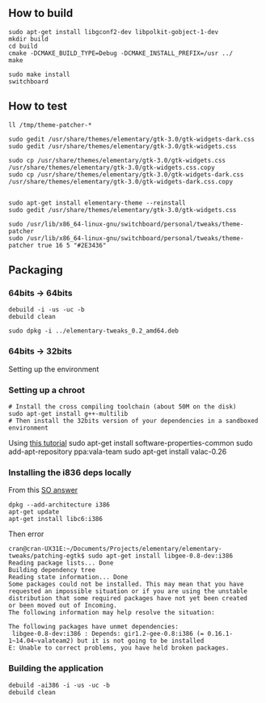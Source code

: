 ## How to build

    sudo apt-get install libgconf2-dev libpolkit-gobject-1-dev
    mkdir build
    cd build
    cmake -DCMAKE_BUILD_TYPE=Debug -DCMAKE_INSTALL_PREFIX=/usr ../
    make 
    
    sudo make install 
    switchboard

## How to test 
    ll /tmp/theme-patcher-*

    sudo gedit /usr/share/themes/elementary/gtk-3.0/gtk-widgets-dark.css
    sudo gedit /usr/share/themes/elementary/gtk-3.0/gtk-widgets.css
    
    sudo cp /usr/share/themes/elementary/gtk-3.0/gtk-widgets.css /usr/share/themes/elementary/gtk-3.0/gtk-widgets.css.copy 
    sudo cp /usr/share/themes/elementary/gtk-3.0/gtk-widgets-dark.css /usr/share/themes/elementary/gtk-3.0/gtk-widgets-dark.css.copy

    
    sudo apt-get install elementary-theme --reinstall 
    sudo gedit /usr/share/themes/elementary/gtk-3.0/gtk-widgets.css

    sudo /usr/lib/x86_64-linux-gnu/switchboard/personal/tweaks/theme-patcher
    sudo /usr/lib/x86_64-linux-gnu/switchboard/personal/tweaks/theme-patcher true 16 5 "#2E3436"
    
## Packaging 

### 64bits -> 64bits 

    debuild -i -us -uc -b
    debuild clean    
    
    sudo dpkg -i ../elementary-tweaks_0.2_amd64.deb

### 64bits -> 32bits

Setting up the environment

### Setting up a chroot     
    # Install the cross compiling toolchain (about 50M on the disk)
    sudo apt-get install g++-multilib 
    # Then install the 32bits version of your dependencies in a sandboxed environment
Using [this tutorial](http://www.kaizou.org/2014/02/cross-compile-chroot/)
    sudo apt-get install software-properties-common
    sudo add-apt-repository ppa:vala-team
    sudo apt-get install valac-0.26

### Installing the i836 deps locally
From this [SO answer](http://stackoverflow.com/a/23207868/740464)

    dpkg --add-architecture i386 
    apt-get update
    apt-get install libc6:i386 

Then error 
```
cran@cran-UX31E:~/Documents/Projects/elementary/elementary-tweaks/patching-egtk$ sudo apt-get install libgee-0.8-dev:i386
Reading package lists... Done
Building dependency tree       
Reading state information... Done
Some packages could not be installed. This may mean that you have
requested an impossible situation or if you are using the unstable
distribution that some required packages have not yet been created
or been moved out of Incoming.
The following information may help resolve the situation:

The following packages have unmet dependencies:
 libgee-0.8-dev:i386 : Depends: gir1.2-gee-0.8:i386 (= 0.16.1-1~14.04~valateam2) but it is not going to be installed
E: Unable to correct problems, you have held broken packages.
```
### Building the application
    debuild -ai386 -i -us -uc -b
    debuild clean    

